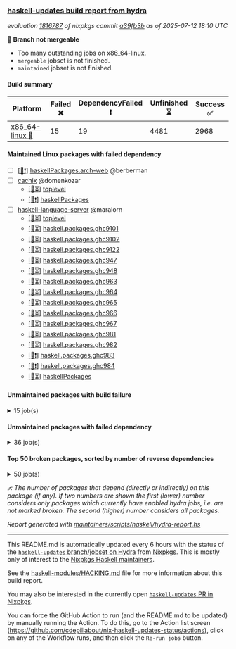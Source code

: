 ### [haskell-updates build report from hydra](https://hydra.nixos.org/jobset/nixpkgs/haskell-updates)
*evaluation [1816787](https://hydra.nixos.org/eval/1816787) of nixpkgs commit [a39fb3b](https://github.com/NixOS/nixpkgs/commits/a39fb3bf7d6a73c6d3792facee3d11c0dbe877db) as of 2025-07-12 18:10 UTC*

🔴 **Branch not mergeable**
  * Too many outstanding jobs on x86_64-linux.
  * `mergeable` jobset is not finished.
  * `maintained` jobset is not finished.

#### Build summary

 | Platform | Failed ❌ | DependencyFailed ❗ | Unfinished ⏳ | Success ✅ | 
 | --- | --- | --- | --- | --- | 
 | [x86_64-linux 🐧](https://hydra.nixos.org/eval/1816787?filter=.x86_64-linux) | 15 | 19 | 4481 | 2968 | 
#### Maintained Linux packages with failed dependency
- [ ] [[🐧❗]](https://hydra.nixos.org/build/302293717) [haskellPackages.arch-web](https://hydra.nixos.org/eval/1816787?filter=haskellPackages.arch-web) @berberman
- [ ] [cachix](https://hydra.nixos.org/eval/1816787?filter=cachix) @domenkozar
  - [[🐧⏳]](https://hydra.nixos.org/build/302292457) [toplevel](https://hydra.nixos.org/eval/1816787?filter=cachix)
  - [[🐧❗]](https://hydra.nixos.org/build/302294177) [haskellPackages](https://hydra.nixos.org/eval/1816787?filter=haskellPackages.cachix)
- [ ] [haskell-language-server](https://hydra.nixos.org/eval/1816787?filter=haskell-language-server) @maralorn
  - [[🐧⏳]](https://hydra.nixos.org/build/302292933) [toplevel](https://hydra.nixos.org/eval/1816787?filter=haskell-language-server)
  - [[🐧⏳]](https://hydra.nixos.org/build/302292586) [haskell.packages.ghc9101](https://hydra.nixos.org/eval/1816787?filter=haskell.packages.ghc9101.haskell-language-server)
  - [[🐧⏳]](https://hydra.nixos.org/build/302292599) [haskell.packages.ghc9102](https://hydra.nixos.org/eval/1816787?filter=haskell.packages.ghc9102.haskell-language-server)
  - [[🐧⏳]](https://hydra.nixos.org/build/302301031) [haskell.packages.ghc9122](https://hydra.nixos.org/eval/1816787?filter=haskell.packages.ghc9122.haskell-language-server)
  - [[🐧⏳]](https://hydra.nixos.org/build/302292660) [haskell.packages.ghc947](https://hydra.nixos.org/eval/1816787?filter=haskell.packages.ghc947.haskell-language-server)
  - [[🐧⏳]](https://hydra.nixos.org/build/302292696) [haskell.packages.ghc948](https://hydra.nixos.org/eval/1816787?filter=haskell.packages.ghc948.haskell-language-server)
  - [[🐧⏳]](https://hydra.nixos.org/build/302292703) [haskell.packages.ghc963](https://hydra.nixos.org/eval/1816787?filter=haskell.packages.ghc963.haskell-language-server)
  - [[🐧⏳]](https://hydra.nixos.org/build/302292738) [haskell.packages.ghc964](https://hydra.nixos.org/eval/1816787?filter=haskell.packages.ghc964.haskell-language-server)
  - [[🐧⏳]](https://hydra.nixos.org/build/302292776) [haskell.packages.ghc965](https://hydra.nixos.org/eval/1816787?filter=haskell.packages.ghc965.haskell-language-server)
  - [[🐧⏳]](https://hydra.nixos.org/build/302292782) [haskell.packages.ghc966](https://hydra.nixos.org/eval/1816787?filter=haskell.packages.ghc966.haskell-language-server)
  - [[🐧⏳]](https://hydra.nixos.org/build/302292811) [haskell.packages.ghc967](https://hydra.nixos.org/eval/1816787?filter=haskell.packages.ghc967.haskell-language-server)
  - [[🐧⏳]](https://hydra.nixos.org/build/302293024) [haskell.packages.ghc981](https://hydra.nixos.org/eval/1816787?filter=haskell.packages.ghc981.haskell-language-server)
  - [[🐧⏳]](https://hydra.nixos.org/build/302292897) [haskell.packages.ghc982](https://hydra.nixos.org/eval/1816787?filter=haskell.packages.ghc982.haskell-language-server)
  - [[🐧❗]](https://hydra.nixos.org/build/302293753) [haskell.packages.ghc983](https://hydra.nixos.org/eval/1816787?filter=haskell.packages.ghc983.haskell-language-server)
  - [[🐧❗]](https://hydra.nixos.org/build/302292938) [haskell.packages.ghc984](https://hydra.nixos.org/eval/1816787?filter=haskell.packages.ghc984.haskell-language-server)
  - [[🐧⏳]](https://hydra.nixos.org/build/302296037) [haskellPackages](https://hydra.nixos.org/eval/1816787?filter=haskellPackages.haskell-language-server)
#### Unmaintained packages with build failure
<details><summary>15 job(s) </summary>

- [ ] [[🐧❌]](https://hydra.nixos.org/build/302298599) [haskellPackages.servant-client](https://hydra.nixos.org/eval/1816787?filter=haskellPackages.servant-client)  ⤴️ 30 | 154
- [ ] [[🐧❌]](https://hydra.nixos.org/build/302297921) [haskellPackages.pms-domain-model](https://hydra.nixos.org/eval/1816787?filter=haskellPackages.pms-domain-model)  ⤴️ 10 | 10
- [ ] [[🐧❌]](https://hydra.nixos.org/build/302295498) [haskellPackages.ghcide](https://hydra.nixos.org/eval/1816787?filter=haskellPackages.ghcide)  ⤴️ 2 | 26
- [ ] [[🐧❌]](https://hydra.nixos.org/build/302301035) [haskellPackages.llvm-extra](https://hydra.nixos.org/eval/1816787?filter=haskellPackages.llvm-extra)  ⤴️ 2 | 5
- [ ] [[🐧❌]](https://hydra.nixos.org/build/302296046) [haskellPackages.haskell-pgmq](https://hydra.nixos.org/eval/1816787?filter=haskellPackages.haskell-pgmq)  ⤴️ 1 | 1
- [ ] [[🐧❌]](https://hydra.nixos.org/build/302298642) [haskellPackages.servant-routes](https://hydra.nixos.org/eval/1816787?filter=haskellPackages.servant-routes)  ⤴️ 1 | 1
- [ ] [[🐧❌]](https://hydra.nixos.org/build/302293195) [haskellPackages.ac-library-hs](https://hydra.nixos.org/eval/1816787?filter=haskellPackages.ac-library-hs) 
- [ ] [[🐧❌]](https://hydra.nixos.org/build/302293734) [haskellPackages.ascii85x](https://hydra.nixos.org/eval/1816787?filter=haskellPackages.ascii85x) 
- [ ] [[🐧❌]](https://hydra.nixos.org/build/302293880) [haskellPackages.aws-academy-grade-exporter](https://hydra.nixos.org/eval/1816787?filter=haskellPackages.aws-academy-grade-exporter) 
- [ ] [[🐧❌]](https://hydra.nixos.org/build/302294196) [haskellPackages.cauldron](https://hydra.nixos.org/eval/1816787?filter=haskellPackages.cauldron) 
- [ ] [[🐧❌]](https://hydra.nixos.org/build/302295108) [haskellPackages.exotic-list-monads](https://hydra.nixos.org/eval/1816787?filter=haskellPackages.exotic-list-monads) 
- [ ] [[🐧❌]](https://hydra.nixos.org/build/302295542) [haskellPackages.gi-clutter](https://hydra.nixos.org/eval/1816787?filter=haskellPackages.gi-clutter) 
- [ ] [[🐧❌]](https://hydra.nixos.org/build/302296040) [haskellPackages.hblosc](https://hydra.nixos.org/eval/1816787?filter=haskellPackages.hblosc) 
- [ ] [[🐧❌]](https://hydra.nixos.org/build/302296497) [haskellPackages.if-instance](https://hydra.nixos.org/eval/1816787?filter=haskellPackages.if-instance) 
- [ ] [[🐧❌]](https://hydra.nixos.org/build/302297703) [haskellPackages.ox-arrays](https://hydra.nixos.org/eval/1816787?filter=haskellPackages.ox-arrays) 
</details>

#### Unmaintained packages with failed dependency
<details><summary>36 job(s) </summary>

- [ ] [[🐧❗]](https://hydra.nixos.org/build/302298594) [haskellPackages.servant-auth-client](https://hydra.nixos.org/eval/1816787?filter=haskellPackages.servant-auth-client)  ⤴️ 5 | 6
- [ ] [[🐧❗]](https://hydra.nixos.org/build/302298603) [haskellPackages.servant-conduit](https://hydra.nixos.org/eval/1816787?filter=haskellPackages.servant-conduit)  ⤴️ 3 | 3
- [ ] [[🐧❗]](https://hydra.nixos.org/build/302299236) [haskellPackages.telegram-bot-api](https://hydra.nixos.org/eval/1816787?filter=haskellPackages.telegram-bot-api)  ⤴️ 1 | 4
- [ ] [[🐧❗]](https://hydra.nixos.org/build/302295815) [haskellPackages.google-static-maps](https://hydra.nixos.org/eval/1816787?filter=haskellPackages.google-static-maps)  ⤴️ 1 | 1
- [ ] [hercules-ci-agent](https://hydra.nixos.org/eval/1816787?filter=hercules-ci-agent)  ⤴️ 1 | 1
  - [[🐧❗]](https://hydra.nixos.org/build/302300151) [toplevel](https://hydra.nixos.org/eval/1816787?filter=hercules-ci-agent)
  - [[🐧❗]](https://hydra.nixos.org/build/302296121) [haskellPackages](https://hydra.nixos.org/eval/1816787?filter=haskellPackages.hercules-ci-agent)
- [ ] [[🐧❗]](https://hydra.nixos.org/build/302296165) [haskellPackages.hls-test-utils](https://hydra.nixos.org/eval/1816787?filter=haskellPackages.hls-test-utils)  ⤴️ 1 | 1
- [ ] [cabal2nix-unstable](https://hydra.nixos.org/eval/1816787?filter=cabal2nix-unstable) 
  - [[🐧❗]](https://hydra.nixos.org/build/302292514) [haskell.packages.ghc8107](https://hydra.nixos.org/eval/1816787?filter=haskell.packages.ghc8107.cabal2nix-unstable)
  - [[🐧❗]](https://hydra.nixos.org/build/302292562) [haskell.packages.ghc902](https://hydra.nixos.org/eval/1816787?filter=haskell.packages.ghc902.cabal2nix-unstable)
  - [[🐧⏳]](https://hydra.nixos.org/build/302292555) [haskell.packages.ghc9101](https://hydra.nixos.org/eval/1816787?filter=haskell.packages.ghc9101.cabal2nix-unstable)
  - [[🐧✅]](https://hydra.nixos.org/build/302292577) [haskell.packages.ghc9102](https://hydra.nixos.org/eval/1816787?filter=haskell.packages.ghc9102.cabal2nix-unstable)
  - [[🐧⏳]](https://hydra.nixos.org/build/302301032) [haskell.packages.ghc9122](https://hydra.nixos.org/eval/1816787?filter=haskell.packages.ghc9122.cabal2nix-unstable)
  - [[🐧⏳]](https://hydra.nixos.org/build/302292625) [haskell.packages.ghc928](https://hydra.nixos.org/eval/1816787?filter=haskell.packages.ghc928.cabal2nix-unstable)
  - [[🐧⏳]](https://hydra.nixos.org/build/302292632) [haskell.packages.ghc947](https://hydra.nixos.org/eval/1816787?filter=haskell.packages.ghc947.cabal2nix-unstable)
  - [[🐧⏳]](https://hydra.nixos.org/build/302292666) [haskell.packages.ghc948](https://hydra.nixos.org/eval/1816787?filter=haskell.packages.ghc948.cabal2nix-unstable)
  - [[🐧⏳]](https://hydra.nixos.org/build/302292679) [haskell.packages.ghc963](https://hydra.nixos.org/eval/1816787?filter=haskell.packages.ghc963.cabal2nix-unstable)
  - [[🐧⏳]](https://hydra.nixos.org/build/302292690) [haskell.packages.ghc964](https://hydra.nixos.org/eval/1816787?filter=haskell.packages.ghc964.cabal2nix-unstable)
  - [[🐧⏳]](https://hydra.nixos.org/build/302292723) [haskell.packages.ghc965](https://hydra.nixos.org/eval/1816787?filter=haskell.packages.ghc965.cabal2nix-unstable)
  - [[🐧⏳]](https://hydra.nixos.org/build/302292765) [haskell.packages.ghc966](https://hydra.nixos.org/eval/1816787?filter=haskell.packages.ghc966.cabal2nix-unstable)
  - [[🐧⏳]](https://hydra.nixos.org/build/302292766) [haskell.packages.ghc967](https://hydra.nixos.org/eval/1816787?filter=haskell.packages.ghc967.cabal2nix-unstable)
  - [[🐧⏳]](https://hydra.nixos.org/build/302292803) [haskell.packages.ghc981](https://hydra.nixos.org/eval/1816787?filter=haskell.packages.ghc981.cabal2nix-unstable)
  - [[🐧⏳]](https://hydra.nixos.org/build/302292804) [haskell.packages.ghc982](https://hydra.nixos.org/eval/1816787?filter=haskell.packages.ghc982.cabal2nix-unstable)
  - [[🐧⏳]](https://hydra.nixos.org/build/302292983) [haskell.packages.ghc983](https://hydra.nixos.org/eval/1816787?filter=haskell.packages.ghc983.cabal2nix-unstable)
  - [[🐧⏳]](https://hydra.nixos.org/build/302292861) [haskell.packages.ghc984](https://hydra.nixos.org/eval/1816787?filter=haskell.packages.ghc984.cabal2nix-unstable)
  - [[🐧⏳]](https://hydra.nixos.org/build/302294194) [haskellPackages](https://hydra.nixos.org/eval/1816787?filter=haskellPackages.cabal2nix-unstable)
- [ ] [[🐧❗]](https://hydra.nixos.org/build/302294883) [haskellPackages.docusign-client](https://hydra.nixos.org/eval/1816787?filter=haskellPackages.docusign-client) 
- [ ] [[🐧❗]](https://hydra.nixos.org/build/302295375) [haskellPackages.genai-lib](https://hydra.nixos.org/eval/1816787?filter=haskellPackages.genai-lib) 
- [ ] [[🐧❗]](https://hydra.nixos.org/build/302297959) [haskellPackages.pms-infra-socket](https://hydra.nixos.org/eval/1816787?filter=haskellPackages.pms-infra-socket) 
- [ ] [[🐧❗]](https://hydra.nixos.org/build/302297957) [haskellPackages.pms-ui-request](https://hydra.nixos.org/eval/1816787?filter=haskellPackages.pms-ui-request) 
- [ ] [[🐧❗]](https://hydra.nixos.org/build/302297993) [haskellPackages.powerdns](https://hydra.nixos.org/eval/1816787?filter=haskellPackages.powerdns) 
- [ ] [[🐧❗]](https://hydra.nixos.org/build/302298208) [haskellPackages.quickcheck-state-machine](https://hydra.nixos.org/eval/1816787?filter=haskellPackages.quickcheck-state-machine) 
- [ ] [[🐧❗]](https://hydra.nixos.org/build/302298508) [haskellPackages.roboservant](https://hydra.nixos.org/eval/1816787?filter=haskellPackages.roboservant) 
- [ ] [[🐧❗]](https://hydra.nixos.org/build/302298621) [haskellPackages.servant-elm](https://hydra.nixos.org/eval/1816787?filter=haskellPackages.servant-elm) 
- [ ] [[🐧❗]](https://hydra.nixos.org/build/302298638) [haskellPackages.servant-machines](https://hydra.nixos.org/eval/1816787?filter=haskellPackages.servant-machines) 
</details>

#### Top 50 broken packages, sorted by number of reverse dependencies
<details><summary>50 job(s) </summary>

[haskell98](https://packdeps.haskellers.com/reverse/haskell98) ⤴️ 152  
[failure](https://packdeps.haskellers.com/reverse/failure) ⤴️ 72  
[enumerator](https://packdeps.haskellers.com/reverse/enumerator) ⤴️ 56  
[connection](https://packdeps.haskellers.com/reverse/connection) ⤴️ 49  
[util](https://packdeps.haskellers.com/reverse/util) ⤴️ 49  
[derive](https://packdeps.haskellers.com/reverse/derive) ⤴️ 48  
[fclabels](https://packdeps.haskellers.com/reverse/fclabels) ⤴️ 47  
[syb-with-class](https://packdeps.haskellers.com/reverse/syb-with-class) ⤴️ 42  
[MonadCatchIO-transformers](https://packdeps.haskellers.com/reverse/MonadCatchIO-transformers) ⤴️ 41  
[TypeCompose](https://packdeps.haskellers.com/reverse/TypeCompose) ⤴️ 41  
[PrimitiveArray](https://packdeps.haskellers.com/reverse/PrimitiveArray) ⤴️ 35  
[crypto-random](https://packdeps.haskellers.com/reverse/crypto-random) ⤴️ 35  
[dual](https://packdeps.haskellers.com/reverse/dual) ⤴️ 32  
[hsp](https://packdeps.haskellers.com/reverse/hsp) ⤴️ 32  
[language-ecmascript](https://packdeps.haskellers.com/reverse/language-ecmascript) ⤴️ 31  
[iteratee](https://packdeps.haskellers.com/reverse/iteratee) ⤴️ 29  
[composite-base](https://packdeps.haskellers.com/reverse/composite-base) ⤴️ 28  
[regexpr](https://packdeps.haskellers.com/reverse/regexpr) ⤴️ 27  
[text-format](https://packdeps.haskellers.com/reverse/text-format) ⤴️ 27  
[crypto-numbers](https://packdeps.haskellers.com/reverse/crypto-numbers) ⤴️ 25  
[either-unwrap](https://packdeps.haskellers.com/reverse/either-unwrap) ⤴️ 25  
[Crypto](https://packdeps.haskellers.com/reverse/Crypto) ⤴️ 22  
[crypto-pubkey](https://packdeps.haskellers.com/reverse/crypto-pubkey) ⤴️ 22  
[haskelldb](https://packdeps.haskellers.com/reverse/haskelldb) ⤴️ 22  
[wxdirect](https://packdeps.haskellers.com/reverse/wxdirect) ⤴️ 22  
[BiobaseTypes](https://packdeps.haskellers.com/reverse/BiobaseTypes) ⤴️ 21  
[alg](https://packdeps.haskellers.com/reverse/alg) ⤴️ 21  
[hw-rankselect-base](https://packdeps.haskellers.com/reverse/hw-rankselect-base) ⤴️ 21  
[libxml-sax](https://packdeps.haskellers.com/reverse/libxml-sax) ⤴️ 21  
[wxc](https://packdeps.haskellers.com/reverse/wxc) ⤴️ 21  
[biocore](https://packdeps.haskellers.com/reverse/biocore) ⤴️ 20  
[hw-excess](https://packdeps.haskellers.com/reverse/hw-excess) ⤴️ 20  
[reform](https://packdeps.haskellers.com/reverse/reform) ⤴️ 20  
[wxcore](https://packdeps.haskellers.com/reverse/wxcore) ⤴️ 20  
[attoparsec-enumerator](https://packdeps.haskellers.com/reverse/attoparsec-enumerator) ⤴️ 19  
[cprng-aes](https://packdeps.haskellers.com/reverse/cprng-aes) ⤴️ 19  
[fay](https://packdeps.haskellers.com/reverse/fay) ⤴️ 19  
[harp](https://packdeps.haskellers.com/reverse/harp) ⤴️ 19  
[hsx2hs](https://packdeps.haskellers.com/reverse/hsx2hs) ⤴️ 19  
[hw-balancedparens](https://packdeps.haskellers.com/reverse/hw-balancedparens) ⤴️ 19  
[ixset](https://packdeps.haskellers.com/reverse/ixset) ⤴️ 19  
[mmsyn2](https://packdeps.haskellers.com/reverse/mmsyn2) ⤴️ 19  
[wx](https://packdeps.haskellers.com/reverse/wx) ⤴️ 19  
[BiobaseENA](https://packdeps.haskellers.com/reverse/BiobaseENA) ⤴️ 18  
[asn1-data](https://packdeps.haskellers.com/reverse/asn1-data) ⤴️ 18  
[bytestring-show](https://packdeps.haskellers.com/reverse/bytestring-show) ⤴️ 18  
[dbus-core](https://packdeps.haskellers.com/reverse/dbus-core) ⤴️ 18  
[digit](https://packdeps.haskellers.com/reverse/digit) ⤴️ 18  
[gtksourceview2](https://packdeps.haskellers.com/reverse/gtksourceview2) ⤴️ 18  
[hw-rankselect](https://packdeps.haskellers.com/reverse/hw-rankselect) ⤴️ 18  
</details>


*⤴️: The number of packages that depend (directly or indirectly) on this package (if any). If two numbers are shown the first (lower) number considers only packages which currently have enabled hydra jobs, i.e. are not marked broken. The second (higher) number considers all packages.*

*Report generated with [maintainers/scripts/haskell/hydra-report.hs](https://github.com/NixOS/nixpkgs/blob/haskell-updates/maintainers/scripts/haskell/hydra-report.hs)*


----------------------------------------------------------------------

This README.md is automatically updated every 6 hours with the status of the
[`haskell-updates` branch/jobset on Hydra](https://hydra.nixos.org/jobset/nixpkgs/haskell-updates)
from [Nixpkgs](https://github.com/NixOS/nixpkgs).  This is mostly only of
interest to the [Nixpkgs Haskell maintainers](https://github.com/orgs/NixOS/teams/haskell).

See the
[haskell-modules/HACKING.md](https://github.com/NixOS/nixpkgs/blob/haskell-updates/pkgs/development/haskell-modules/HACKING.md)
file for more information about this build report.

You may also be interested in the currently open
[`haskell-updates` PR in Nixpkgs](https://github.com/nixos/nixpkgs/pulls?q=is%3Apr+is%3Aopen+head%3Ahaskell-updates).

You can force the GitHub Action to run (and the README.md to be updated) by
manually running the Action.  To do this, go to the Action list screen
(https://github.com/cdepillabout/nix-haskell-updates-status/actions),
click on any of the Workflow runs, and then click the `Re-run jobs` button.
